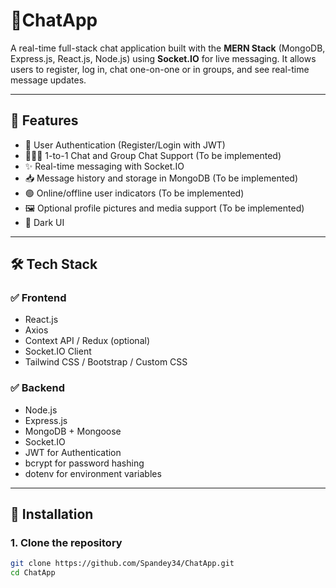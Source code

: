 # 💬ChatApp

A real-time full-stack chat application built with the **MERN Stack** (MongoDB, Express.js, React.js, Node.js) using **Socket.IO** for live messaging. It allows users to register, log in, chat one-on-one or in groups, and see real-time message updates.

---

## 📌 Features

- 🔐 User Authentication (Register/Login with JWT)
- 🧑‍🤝‍🧑 1-to-1 Chat and Group Chat Support (To be implemented)
- ✨ Real-time messaging with Socket.IO
- 📥 Message history and storage in MongoDB (To be implemented)
- 🟢 Online/offline user indicators (To be implemented)
- 🖼️ Optional profile pictures and media support (To be implemented)
- 🌙 Dark UI
---

## 🛠️ Tech Stack

### ✅ Frontend
- React.js
- Axios
- Context API / Redux (optional)
- Socket.IO Client
- Tailwind CSS / Bootstrap / Custom CSS

### ✅ Backend
- Node.js
- Express.js
- MongoDB + Mongoose
- Socket.IO
- JWT for Authentication
- bcrypt for password hashing
- dotenv for environment variables

---

## 🔧 Installation

### 1. Clone the repository

```bash
git clone https://github.com/Spandey34/ChatApp.git
cd ChatApp
